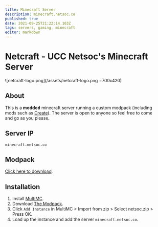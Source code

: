 ```yaml
---
title: Minecraft Server
description: minecraft.netsoc.co
published: true
date: 2021-09-25T21:22:14.103Z
tags: servers, gaming, minecraft
editor: markdown
---
```


# Netcraft - UCC Netsoc's Minecraft Server
![netcraft-logo.png](/assets/netcraft-logo.png =700x420)

## About
This is a **modded** minecraft server running a custom modpack (including mods such as [Create](https://create.fandom.com/wiki/Create_Mod_Wiki)).
The server is open to anyone so feel free to come and go as you please.

## Server IP
`minecraft.netsoc.co`

## Modpack
[Click here to download](/assets/minecraft/netsoc.zip).

## Installation
1. Install [MultiMC](https://multimc.org/#Download).
1. Download [The Modpack](/assets/minecraft/netsoc.zip).
1. Click `Add Instance` in MultiMC > Import from zip > Select netsoc.zip > Press OK.
1. Load up the instance and add the server `minecraft.netsoc.co`.